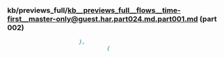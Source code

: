 ### kb/previews_full/kb__previews_full__flows__time-first__master-only@guest.har.part024.md.part001.md (part 002)

```md
                       },
                                {
                               
```

```
